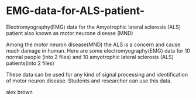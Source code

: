 # EMG-data-for-ALS-patient-
Electromyography(EMG) data for the Amyotrophic lateral sclerosis (ALS) patient  also known as motor neurone disease (MND)

Among the motor neuron disease(MND) the ALS is a concern and cause much damage in human.
Here are some electromyography(EMG) data for 10 normal people (into 2 files) and 
10 amyotrophic lateral sclerosis (ALS) patients(into 2 files) 

These data can be used for any kind of signal processing and identification of motor neuron disease.
Students and researcher can use this data.


alex brown
